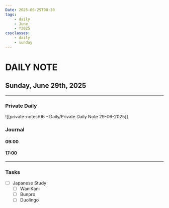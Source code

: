 ```yaml
---
Date: 2025-06-29T00:30
tags:
    - daily
    - June
    - Y2025
cssclasses:
    - daily
    - sunday
---
```

# DAILY NOTE
## Sunday, June 29th, 2025
***
### Private Daily

![[private-notes/06 - Daily/Private Daily Note 29-06-2025]]

### Journal

#### 09:00

#### 17:00

***
### Tasks
- [ ] Japanese Study
    - [ ] WaniKani
    - [ ] Bunpro
    - [ ] Duolingo